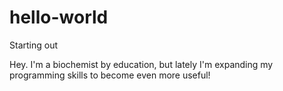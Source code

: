 # hello-world
Starting out


Hey. I'm a biochemist by education, but lately I'm expanding my programming skills to become even more useful!
